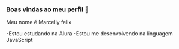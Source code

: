 ### Boas vindas ao meu perfil 💙

Meu nome é Marcelly felix

-Estou estudando na Alura
-Estou me desenvolvendo na linguagem JavaScript
